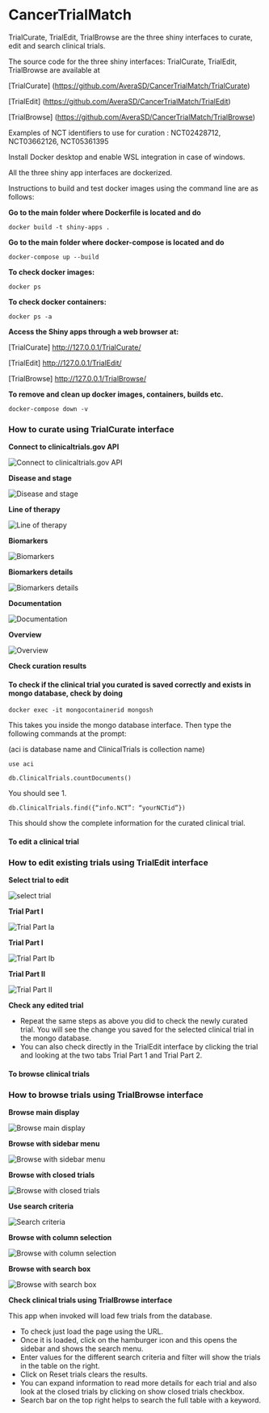 # CancerTrialMatch
TrialCurate, TrialEdit, TrialBrowse are the three shiny interfaces to curate, edit and search clinical trials. 

The source code for the three shiny interfaces: TrialCurate, TrialEdit, TrialBrowse are available at

[TrialCurate] (https://github.com/AveraSD/CancerTrialMatch/TrialCurate)

[TrialEdit] (https://github.com/AveraSD/CancerTrialMatch/TrialEdit)

[TrialBrowse] (https://github.com/AveraSD/CancerTrialMatch/TrialBrowse)

Examples of NCT identifiers to use for curation : NCT02428712, NCT03662126, NCT05361395 

Install Docker desktop and enable WSL integration in case of windows.

All the three shiny app interfaces are dockerized. 

Instructions to build and test docker images using the command line are as follows:

**Go to the main folder where Dockerfile is located and do**

```docker build -t shiny-apps . ```

**Go to the main folder where docker-compose is located and do**

```docker-compose up --build```

**To check docker images:**

```docker ps```

**To check docker containers:**

```docker ps -a```

**Access the Shiny apps through a web browser at:**

[TrialCurate] http://127.0.0.1/TrialCurate/

[TrialEdit] http://127.0.0.1/TrialEdit/

[TrialBrowse] http://127.0.0.1/TrialBrowse/


**To remove and clean up docker images, containers, builds etc.**

```docker-compose down -v```

### How to curate using TrialCurate interface ###

**Connect to clinicaltrials.gov API**

![Connect to clinicaltrials.gov API](images/curate01.png)

**Disease and stage**

![Disease and stage](images/curate03.png)

**Line of therapy**

![Line of therapy](images/curate04.png)

**Biomarkers**

![Biomarkers](images/curate05.png)

**Biomarkers details**

![Biomarkers details](images/curate06.png)

**Documentation**

![Documentation](images/curate07.png)

**Overview**

![Overview](images/curate08.png)


**Check curation results**

#### To check if the clinical trial you curated is saved correctly and exists in mongo database, check by doing #### 

```docker exec -it mongocontainerid mongosh```

This takes you inside the mongo database interface. Then type the following commands at the prompt:

(aci is database name and ClinicalTrials is collection name)

```use aci```

```db.ClinicalTrials.countDocuments()```

You should see 1.

```db.ClinicalTrials.find({“info.NCT”: “yourNCTid”})```

This should show the complete information for the curated clinical trial. 

#### To edit a clinical trial ####

### How to edit existing trials using TrialEdit interface ###

**Select trial to edit**

![select trial](images/edit01.png)

**Trial Part I**

![Trial Part Ia](images/edit03.png)

**Trial Part I**

![Trial Part Ib](images/edit04.png)

**Trial Part II**

![Trial Part II](images/edit05.png)

**Check any edited trial**

- Repeat the same steps as above you did to check the newly curated trial. You will see the change you saved for the selected clinical trial in the mongo database. 
- You can also check directly in the TrialEdit interface by clicking the trial and looking at the two tabs Trial Part 1 and Trial Part 2.

#### To browse clinical trials ####

### How to browse trials using TrialBrowse interface ###

**Browse main display**

![Browse main display](images/browse01.png)

**Browse with sidebar menu**

![Browse with sidebar menu](images/browse02.png)

**Browse with closed trials**

![Browse with closed trials](images/browse03.png)

**Use search criteria**

![Search criteria](images/browse04.png)

**Browse with column selection**

![Browse with column selection](images/browse05.png)

**Browse with search box**

![Browse with search box](images/browse07.png)


**Check clinical trials using TrialBrowse interface**

This app when invoked will load few trials from the database. 

- To check just load the page using the URL. 
- Once it is loaded, click on the hamburger icon and this opens the sidebar and shows the search menu. 
- Enter values for the different search criteria and filter will show the trials in the table on the right.
- Click on Reset trials clears the results.
- You can expand information to read more details for each trial and also look at the closed trials by clicking on show closed trials checkbox.
- Search bar on the top right helps to search the full table with a keyword.
